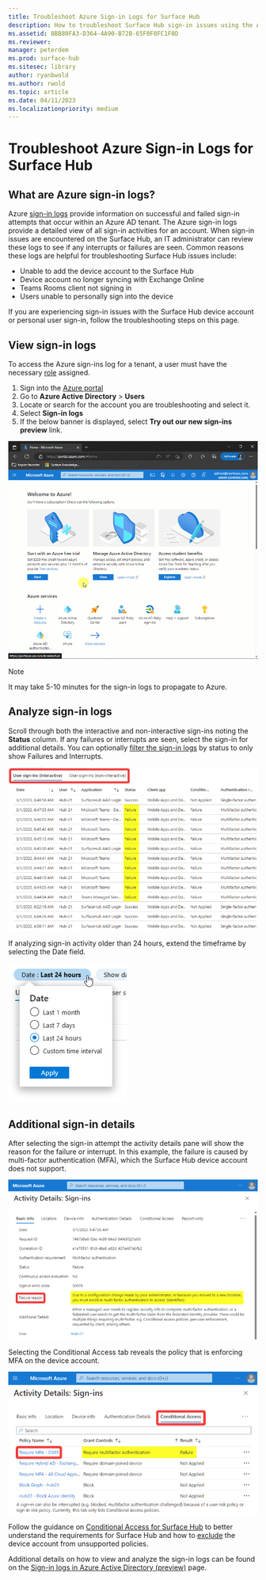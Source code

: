 ```yaml
---
title: Troubleshoot Azure Sign-in Logs for Surface Hub
description: How to troubleshoot Surface Hub sign-in issues using the Azure sign-in logs.
ms.assetid: 8BB80FA3-D364-4A90-B72B-65F0F0FC1F0D
ms.reviewer: 
manager: peterdem
ms.prod: surface-hub
ms.sitesec: library
author: ryanbwold
ms.author: rwold
ms.topic: article
ms.date: 04/11/2023
ms.localizationpriority: medium
---
```


# Troubleshoot Azure Sign-in Logs for Surface Hub

## What are Azure sign-in logs? ##
Azure [sign-in logs](https://learn.microsoft.com/azure/active-directory/reports-monitoring/concept-sign-ins) provide information on successful and failed sign-in attempts that occur within an Azure AD tenant. The Azure sign-in logs provide a detailed view of all sign-in activities for an account. When sign-in issues are encountered on the Surface Hub, an IT administrator can review these logs to see if any interrupts or failures are seen. Common reasons these logs are helpful for troubleshooting Surface Hub issues include:

- Unable to add the device account to the Surface Hub
- Device account no longer syncing with Exchange Online
- Teams Rooms client not signing in
- Users unable to personally sign into the device
 
If you are experiencing sign-in issues with the Surface Hub device account or personal user sign-in, follow the troubleshooting steps on this page.
 
## View sign-in logs ##
To access the Azure sign-ins log for a tenant, a user must have the necessary [role](https://learn.microsoft.com/azure/active-directory/reports-monitoring/concept-all-sign-ins#how-do-you-access-the-sign-in-logs) assigned.

1. Sign into the [Azure portal](https://portal.azure.com/)
2. Go to **Azure Active Directory** > **Users**
3. Locate or search for the account you are troubleshooting and select it.
4. Select **Sign-in logs**
5. If the below banner is displayed, select **Try out our new sign-ins preview** link.

[ ![Image alt text.](images/review-azure-sign-in-logs.gif) ](images/review-azure-sign-in-logs.giflightbox)

>[!NOTE]
>It may take 5-10 minutes for the sign-in logs to propagate to Azure.

## Analyze sign-in logs ##
Scroll through both the interactive and non-interactive sign-ins noting the **Status** column. If any failures or interrupts are seen, select the sign-in for additional details. You can optionally [filter the sign-in logs](https://learn.microsoft.com/azure/active-directory/reports-monitoring/concept-all-sign-ins#filter-the-results) by status to only show Failures and Interrupts.
 
[ ![Image alt text.](images/azure-sign-in-logs-2.png) ](images/azure-sign-in-logs-2.png#lightbox)

If analyzing sign-in activity older than 24 hours, extend the timeframe by selecting the Date field.

[ ![Image alt text.](images/azure-sign-in-logs-3.png) ](images/azure-sign-in-logs-3.png#lightbox)

## Additional sign-in details ##
After selecting the sign-in attempt the activity details pane will show the reason for the failure or interrupt. In this example, the failure is caused by multi-factor authentication (MFA), which the Surface Hub device account does not support.
 
[ ![Image alt text.](images/azure-sign-in-logs-4.png) ](images/azure-sign-in-logs-4.png#lightbox)

Selecting the Conditional Access tab reveals the policy that is enforcing MFA on the device account.

[ ![Image alt text.](images/azure-sign-in-logs-5.png) ](images/azure-sign-in-logs-5.png#lightbox)

Follow the guidance on [Conditional Access for Surface Hub](conditional_access_for_surface_hub.md) to better understand the requirements for Surface Hub and how to [exclude](conditional_access_for_surface_hub.md#exclude-device-account-from-unsupported-conditional-access-policies) the device account from unsupported policies.
 
Additional details on how to view and analyze the sign-in logs can be found on the [Sign-in logs in Azure Active Directory (preview)](https://learn.microsoft.com/azure/active-directory/reports-monitoring/concept-all-sign-ins) page.



